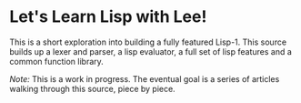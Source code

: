 # Let's Learn Lisp with Lee!

This is a short exploration into building a fully featured Lisp-1. This source
builds up a lexer and parser, a lisp evaluator, a full set of lisp features and
a common function library.

*Note:* This is a work in progress. The eventual goal is a series of articles
walking through this source, piece by piece.
